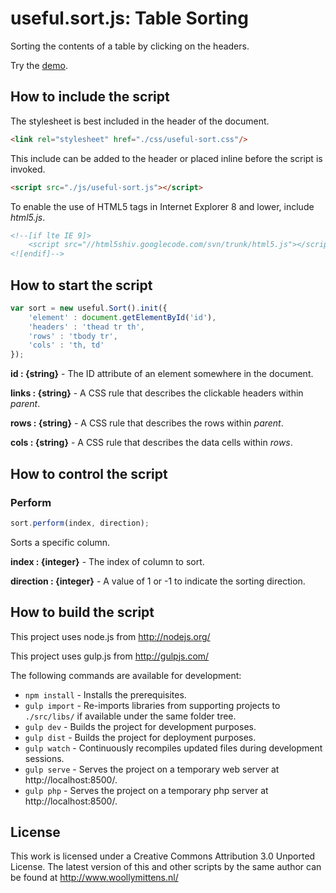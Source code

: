 # useful.sort.js: Table Sorting

Sorting the contents of a table by clicking on the headers.

Try the <a href="http://www.woollymittens.nl/default.php?url=useful-sort">demo</a>.

## How to include the script

The stylesheet is best included in the header of the document.

```html
<link rel="stylesheet" href="./css/useful-sort.css"/>
```

This include can be added to the header or placed inline before the script is invoked.

```html
<script src="./js/useful-sort.js"></script>
```

To enable the use of HTML5 tags in Internet Explorer 8 and lower, include *html5.js*.

```html
<!--[if lte IE 9]>
	<script src="//html5shiv.googlecode.com/svn/trunk/html5.js"></script>
<![endif]-->
```

## How to start the script

```javascript
var sort = new useful.Sort().init({
	'element' : document.getElementById('id'),
	'headers' : 'thead tr th',
	'rows' : 'tbody tr',
	'cols' : 'th, td'
});
```

**id : {string}** - The ID attribute of an element somewhere in the document.

**links : {string}** - A CSS rule that describes the clickable headers within *parent*.

**rows : {string}** - A CSS rule that describes the rows within *parent*.

**cols : {string}** - A CSS rule that describes the data cells within *rows*.

## How to control the script

### Perform

```javascript
sort.perform(index, direction);
```

Sorts a specific column.

**index : {integer}** - The index of column to sort.

**direction : {integer}** - A value of 1 or -1 to indicate the sorting direction.

## How to build the script

This project uses node.js from http://nodejs.org/

This project uses gulp.js from http://gulpjs.com/

The following commands are available for development:
+ `npm install` - Installs the prerequisites.
+ `gulp import` - Re-imports libraries from supporting projects to `./src/libs/` if available under the same folder tree.
+ `gulp dev` - Builds the project for development purposes.
+ `gulp dist` - Builds the project for deployment purposes.
+ `gulp watch` - Continuously recompiles updated files during development sessions.
+ `gulp serve` - Serves the project on a temporary web server at http://localhost:8500/.
+ `gulp php` - Serves the project on a temporary php server at http://localhost:8500/.

## License

This work is licensed under a Creative Commons Attribution 3.0 Unported License. The latest version of this and other scripts by the same author can be found at http://www.woollymittens.nl/
